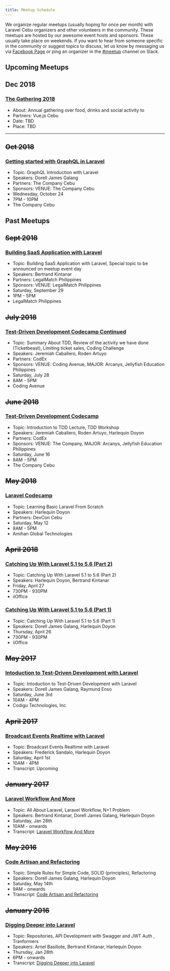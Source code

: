 ```yaml
---
title: Meetup Schedule
---
```

We organize regular meetups (usually hoping for once per month) with Laravel Cebu organizers and other volunteers in the community. These meetups are hosted by our awesome event hosts and sponsors. These usually take place on weekends. If you want to hear from someone specific in the community or suggest topics to discuss, let us know by messaging us via [Facebook Page](https://facebook.com/laravelcebu) or ping an organizer in the [#meetup](https://laravel-cebu.slack.com/messages/meetup/) channel on Slack.

## Upcoming Meetups

## Dec 2018
### [The Gathering 2018](https://www.facebook.com/events/1700902086681920/)
* About: Annual gathering over food, drinks and social activity to 
* Partners: Vue.js Cebu
* Date: TBD
* Place: TBD

----------

## ~~Oct 2018~~
### [Getting started with GraphQL in Laravel](https://www.meetup.com/Laravel-Cebu/events/250742856/)

* Topic: GraphQL Introduction with Laravel
* Speakers: Dorell James Galang
* Partners: The Company Cebu
* Sponsors: VENUE: The Company Cebu
* Wednesday, October 24
* 7PM - 10PM
* The Company Cebu

## Past Meetups

## ~~Sept 2018~~
### [Building SaaS Application with Laravel](https://www.meetup.com/Laravel-Cebu/events/250739400/)

* Topic: Building SaaS Application with Laravel, Special topic to be announced on meetup event day
* Speakers: Bertrand Kintanar
* Partners: LegalMatch Philippines
* Sponsors: VENUE: LegalMatch Philippines
* Saturday, September 29
* 1PM - 5PM
* LegalMatch Philippines

## ~~July 2018~~
### [Test-Driven Development Codecamp Continued](https://www.meetup.com/Laravel-Cebu/events/251512968/)

* Topic: Summary About TDD, Review of the activity we have done (Ticketbeast), Limiting ticket sales, Coding Challenge
* Speakers: Jeremiah Caballero, Roden Artuyo
* Partners: CodEx
* Sponsors: VENUE: Coding Avenue, MAJOR: Arcanys, Jellyfish Education Philippines
* Saturday, July 28
* 8AM - 5PM
* Coding Avenue

## ~~June 2018~~
### [Test-Driven Development Codecamp](https://www.meetup.com/Laravel-Cebu/events/250739315/)

* Topic: Introduction to TDD Lecture, TDD Workshop 
* Speakers: Jeremiah Caballero, Roden Artuyo, Harlequin Doyon
* Partners: CodEx
* Sponsors: VENUE: The Company, MAJOR: Arcanys, Jellyfish Education Philippines
* Saturday, June 16
* 8AM - 5PM
* The Company Cebu

## ~~May 2018~~
### [Laravel Codecamp](https://devcon.ph/events/laravel-code-camp-cebu-professionals)

* Topic: Learning Basic Laravel From Scratch
* Speakers: Harlequin Doyon
* Partners: DevCon Cebu
* Saturday, May 12
* 8AM - 5PM
* Amihan Global Technologies

## ~~April 2018~~
### [Catching Up With Laravel 5.1 to 5.6 (Part 2)](https://www.meetup.com/Laravel-Cebu/events/249636496/)

* Topic: Catching Up With Laravel 5.1 to 5.6 (Part 2)
* Speakers: Harlequin Doyon, Bertrand Kintanar
* Friday, April 27
* 730PM - 930PM
* iiOffice

### [Catching Up With Laravel 5.1 to 5.6 (Part 1)](https://www.meetup.com/Laravel-Cebu/events/248861684/)

* Topic: Catching Up With Laravel 5.1 to 5.6 (Part 1)
* Speakers: Dorell James Galang, Harlequin Doyon
* Thursday, April 26
* 730PM - 930PM
* iiOffice

## ~~May 2017~~
### [Intoduction to Test-Driven Development with Laravel](https://www.meetup.com/Laravel-Cebu/events/238128935/)

* Topic: Intoduction to Test-Driven Development with Laravel
* Speakers: Dorell James Galang, Raymund Enso
* Saturday, June 3rd
* 10AM - 4PM
* Codigu Technologies, Inc.

## ~~April 2017~~
### [Broadcast Events Realtime with Laravel](https://www.meetup.com/Laravel-Cebu/events/238128635/)

* Topic: Broadcast Events Realtime with Laravel
* Speakers: Frederick Sandalo, Harlequin Doyon
* Saturday, April 1st
* 10AM - 4PM
* Transcript: Upcoming

## ~~January 2017~~
### [Laravel Workflow And More](https://www.meetup.com/Laravel-Cebu/events/236958433/)

* Topic: All About Laravel, Laravel Workflow, N+1 Problem
* Speakers: Bertrand Kintanar, Dorell James Galang, Harlequin Doyon
* Saturday, Jan 28th
* 10AM - onwards
* Transcript: [Laravel Workflow And More](../transcripts/laravel-workflow-and-more/)

## ~~May 2016~~
### [Code Artisan and Refactoring](https://www.meetup.com/Laravel-Cebu/events/230920566/)

* Topic: Simple Rules for Simple Code, SOLID (principles), Refactoring
* Speakers: Dorell James Galang, Harlequin Doyon
* Saturday, May 14th
* 9AM - onwards
* Transcript: [Code Artisan and Refactoring](../transcripts/code-artisan-and-refactoring/)

## ~~January 2016~~
### [Digging Deeper into Laravel](https://www.meetup.com/Laravel-Cebu/events/228171503/)

* Topic: Repositories, API Development with Swagger and JWT Auth , Tranformers
* Speakers: Arnel Basiliote, Bertrand Kintanar, Harlequin Doyon
* Thursday, Jan 28th
* 6PM - onwards
* Transcript: [Digging Deeper into Laravel](../transcripts/digging-deeper-into-laravel/)


